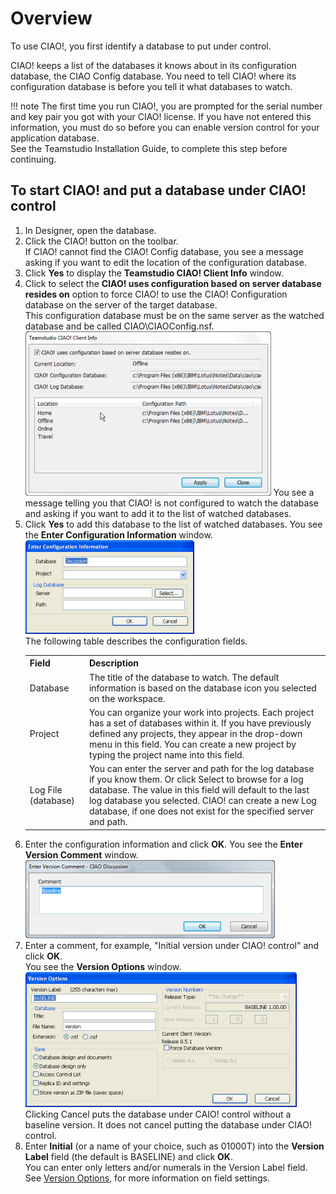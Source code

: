# Overview

To use CIAO!, you first identify a database to put under control.

CIAO! keeps a list of the databases it knows about in its configuration database, the CIAO Config database. You need to tell CIAO! where its configuration database is before you tell it what databases to watch.

!!! note
    The first time you run CIAO!, you are prompted for the serial number and key pair you got with your CIAO! license. If you have not entered this information, you must do so before you can enable version control for your application database.  
    See the Teamstudio Installation Guide, to complete this step before continuing. 

## To start CIAO! and put a database under CIAO! control
1. In Designer, open the database.
2. Click the CIAO! button on the toolbar.  
   If CIAO! cannot find the CIAO! Config database, you see a message asking if you want to edit the location of the configuration database.
3. Click **Yes** to display the **Teamstudio CIAO! Client Info** window.
4. Click to select the **CIAO! uses configuration based on server database resides on** option to force CIAO! to use the CIAO! Configuration database on the server of the target database.  
   This configuration database must be on the same server as the watched database and be called CIAO\CIAOConfig.nsf.  
   ![Client Info Window](img/using.png)
   You see a message telling you that CIAO! is not configured to watch the database and asking if you want to add it to the list of watched databases.
5. Click **Yes** to add this database to the list of watched databases. You see the **Enter Configuration Information** window.  
   ![Enter Configuration Information](img/using2.png)  
   The following table describes the configuration fields.  
   <table><tr><th>Field</th><th>Description</td></tr>
     <tr><td>Database</td><td>The title of the database to watch. The default information is based on the database icon you selected on the workspace.</td></tr>
     <tr><td>Project</td><td>You can organize your work into projects. Each project has a set of databases within it. If you have previously defined any projects, they appear in the drop-down menu in this field. You can create a new project by typing the project name into this field.</td></tr>
     <tr><td>Log File (database)</td><td>You can enter the server and path for the log database if you know them. Or click Select to browse for a log database. The value in this field will default to the last log database you selected. CIAO! can create a new Log database, if one does not exist for the specified server and path.</td></tr>
   </table>
6. Enter the configuration information and click **OK**. You see the **Enter Version Comment** window.  
   ![Enter Version Comment](img/using3.png)
7. Enter a comment, for example, "Initial version under CIAO! control" and click **OK**.  
   You see the **Version Options** window.   
   ![Version Options](img/using4.png)  
   Clicking Cancel puts the database under CAIO! control without a baseline version. It does not cancel putting the database under CIAO! control.
8. Enter **Initial** (or a name of your choice, such as 01000T) into the **Version Label** field (the default is BASELINE) and click **OK**.  
   You can enter only letters and/or numerals in the Version Label field.  
   See [Version Options](versionoptions.md), for more information on field settings.
